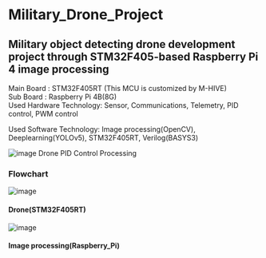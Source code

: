 # Military_Drone_Project
## Military object detecting drone development project through STM32F405-based Raspberry Pi 4 image processing

Main Board : STM32F405RT (This MCU is customized by M-HIVE)
<br/>
Sub Board : Raspberry Pi 4B(8G)
<br/>
Used Hardware Technology: Sensor, Communications, Telemetry, PID control, PWM control


Used Software Technology: Image processing(OpenCV), Deeplearning(YOLOv5), STM32F405RT, Verilog(BASYS3) 



![image](https://github.com/jang-young-hyun/Military_Drone_Project/assets/124988949/e9227091-dcbc-4f58-a402-649d5d631c1c)
Drone PID Control Processing



### Flowchart
![image](https://github.com/jang-young-hyun/Military_Drone_Project/assets/124988949/f9c4c1aa-257f-4642-be38-3137e7d92aa5)
#### Drone(STM32F405RT)

![image](https://github.com/jang-young-hyun/Military_Drone_Project/assets/124988949/f4f45172-08fd-43e2-86b0-895823617175)
#### Image processing(Raspberry_Pi)

